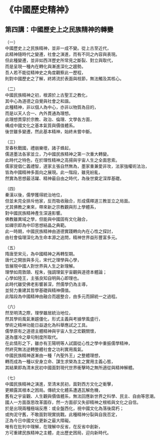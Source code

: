 
# 《中國歷史精神》
## 第四講：中國歷史上之民族精神的轉變

（一）  
中國歷史上之民族精神，並非一成不變。從上古至近代，  
此精神隨時代之變遷，社會之演進，而有不同之內容與表現。  
但此種變遷，並非如西洋歷史所常見之斷裂、對立與取代，  
而是呈現一種內在轉化與漸進深化之趨勢。  
吾人若不能從精神史之角度觀察此一歷程，  
則對中國歷史之了解，終將流於表面與枝節，無法觸及其核心。

（二）  
中國民族精神之初，根源於上古聖王之教化，  
其中心為道德之自覺與社會之和諧。  
此種精神，非以個人為中心，亦非以物質為目的，  
而是以天人合一、內外貫通為理想。  
此理想貫穿於宗教、政治、倫理、文學各方面，  
構成中國文化之基本氣質與價值體系。  
後世雖多變遷，然此基本精神，始終未嘗中斷。

（三）  
至春秋戰國，禮崩樂壞，諸子蜂起，  
儒道墨法各家並立，乃中國民族精神之第一次重大轉變。  
此時代之特色，在於理性精神之高揚與宇宙人生之全面思索。  
儒家提倡仁義禮智，道家主張自然無為，墨家重兼愛非攻，法家強權術法治，  
皆為中國精神多面向之展現。此一階段，雖見紛亂，  
然實為思想最活躍、精神最自由之時代，為後世奠定深厚基礎。

（四）  
秦漢以後，儒學獲得統治地位，  
但並未完全排斥他家，反而吸收融合，形成儒釋道三教並立之局面。  
尤其佛教之東來，帶來新之宗教觀與形上學體系，  
對中國民族精神產生深遠影響。  
佛教雖異域之學，但能與中國固有文化融合，  
如禪宗即為中印思想結晶之典範。  
此一時期，中國民族精神由道德實踐轉向內在心性之探討，  
由社會倫理深化為生命本源之追問，精神世界益形豐富多元。

（五）  
隋唐至宋元，為中國精神之再轉型期。  
唐代之開放與多元，宋代之理學與心學，  
皆展現中國人對世界與人生之新理解。  
理學如周敦頤、程朱，強調理氣宇宙觀與道德本體論；  
心學如陸王，主張良知自明與心即理也。  
此時代雖受佛老影響甚深，然儒學仍為主導，  
並努力重建其哲學基礎與精神價值。  
此階段為中國精神由融合而趨整合，由多元而歸統一之過程。

（六）  
然至明清之際，理學雖居統治地位，  
然其學術風氣漸趨僵化，形式主義與考據學風盛行，  
學術之精神功能日益退化為科舉應試之工具。  
儒學原有之道德主體精神與宇宙人生之宏觀關懷，  
遂為僵冷之章句制度所取代。  
在此情形之下，雖亦有王陽明等人試圖從心性之學中重振儒學精神，  
然終究無法逆轉整體社會之功利實用風氣。  
中國民族精神遂漸由一種「內聖外王」之整體理想，  
轉而成為一種以安身立命、謀生求榮為主之實用主義心態，  
其結果即為清末民初中國面對現代世界衝擊時之無所適從與精神解體。

（七）  
中國民族精神之演進，至清末民初，面對西方文化之衝擊，  
更顯露其根本之困局。傳統文化體系遭遇瓦解危機，  
舊有之宇宙觀、人生觀與價值體系，無法回應新世界之科學、民主、自由等思潮。  
國人一方面亟思改革圖存，然一方面卻又失卻精神之根柢與文化之自信。  
於是出現兩種極端反應：或全盤西化，視中國文化為落後腐朽；  
或拘泥守舊，不敢面對現實挑戰。此種精神分裂與自我否定，  
正為今日中國文化更新之最大障礙。  
唯有在批判中理解，在理解中反省，在反省中創新，  
方可重建民族精神之主體，走出歷史困局，迎向新時代。
